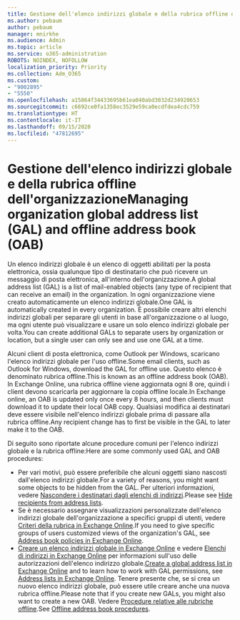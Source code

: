 ```yaml
---
title: Gestione dell'elenco indirizzi globale e della rubrica offline dell'organizzazione
ms.author: pebaum
author: pebaum
manager: mnirkhe
ms.audience: Admin
ms.topic: article
ms.service: o365-administration
ROBOTS: NOINDEX, NOFOLLOW
localization_priority: Priority
ms.collection: Adm_O365
ms.custom:
- "9002895"
- "5550"
ms.openlocfilehash: a15864f34433695b61ea040abd3032d234920653
ms.sourcegitcommit: c6692ce0fa1358ec3529e59ca0ecdfdea4cdc759
ms.translationtype: HT
ms.contentlocale: it-IT
ms.lasthandoff: 09/15/2020
ms.locfileid: "47812695"
---
```

# <a name="managing-organization-global-address-list-gal-and-offline-address-book-oab"></a><span data-ttu-id="b2d79-102">Gestione dell'elenco indirizzi globale e della rubrica offline dell'organizzazione</span><span class="sxs-lookup"><span data-stu-id="b2d79-102">Managing organization global address list (GAL) and offline address book (OAB)</span></span>

<span data-ttu-id="b2d79-103">Un elenco indirizzi globale è un elenco di oggetti abilitati per la posta elettronica, ossia qualunque tipo di destinatario che può ricevere un messaggio di posta elettronica, all'interno dell'organizzazione.</span><span class="sxs-lookup"><span data-stu-id="b2d79-103">A global address list (GAL) is a list of mail-enabled objects (any type of recipient that can receive an email) in the organization.</span></span> <span data-ttu-id="b2d79-104">In ogni organizzazione viene creato automaticamente un elenco indirizzi globale.</span><span class="sxs-lookup"><span data-stu-id="b2d79-104">One GAL is automatically created in every organization.</span></span> <span data-ttu-id="b2d79-105">È possibile creare altri elenchi indirizzi globali per separare gli utenti in base all'organizzazione o al luogo, ma ogni utente può visualizzare e usare un solo elenco indirizzi globale per volta.</span><span class="sxs-lookup"><span data-stu-id="b2d79-105">You can create additional GALs to separate users by organization or location, but a single user can only see and use one GAL at a time.</span></span>

<span data-ttu-id="b2d79-106">Alcuni client di posta elettronica, come Outlook per Windows, scaricano l'elenco indirizzi globale per l'uso offline.</span><span class="sxs-lookup"><span data-stu-id="b2d79-106">Some email clients, such as Outlook for Windows, download the GAL for offline use.</span></span> <span data-ttu-id="b2d79-107">Questo elenco è denominato rubrica offline.</span><span class="sxs-lookup"><span data-stu-id="b2d79-107">This is known as an offline address book (OAB).</span></span> <span data-ttu-id="b2d79-108">In Exchange Online, una rubrica offline viene aggiornata ogni 8 ore, quindi i client devono scaricarla per aggiornare la copia offline locale.</span><span class="sxs-lookup"><span data-stu-id="b2d79-108">In Exchange online, an OAB is updated only once every 8 hours, and then clients must download it to update their local OAB copy.</span></span> <span data-ttu-id="b2d79-109">Qualsiasi modifica ai destinatari deve essere visibile nell'elenco indirizzi globale prima di passare alla rubrica offline.</span><span class="sxs-lookup"><span data-stu-id="b2d79-109">Any recipient change has to first be visible in the GAL to later make it to the OAB.</span></span>

<span data-ttu-id="b2d79-110">Di seguito sono riportate alcune procedure comuni per l'elenco indirizzi globale e la rubrica offline:</span><span class="sxs-lookup"><span data-stu-id="b2d79-110">Here are some commonly used GAL and OAB procedures:</span></span>

- <span data-ttu-id="b2d79-111">Per vari motivi, può essere preferibile che alcuni oggetti siano nascosti dall'elenco indirizzi globale.</span><span class="sxs-lookup"><span data-stu-id="b2d79-111">For a variety of reasons, you might want some objects to be hidden from the GAL.</span></span> <span data-ttu-id="b2d79-112">Per ulteriori informazioni, vedere [Nascondere i destinatari dagli elenchi di indirizzi](https://docs.microsoft.com/exchange/address-books/address-lists/manage-address-lists#hide-recipients-from-address-lists).</span><span class="sxs-lookup"><span data-stu-id="b2d79-112">Please see [Hide recipients from address lists](https://docs.microsoft.com/exchange/address-books/address-lists/manage-address-lists#hide-recipients-from-address-lists).</span></span>
- <span data-ttu-id="b2d79-113">Se è necessario assegnare visualizzazioni personalizzate dell'elenco indirizzi globale dell'organizzazione a specifici gruppi di utenti, vedere [Criteri della rubrica in Exchange Online](https://docs.microsoft.com/exchange/address-books/address-book-policies/address-book-policies).</span><span class="sxs-lookup"><span data-stu-id="b2d79-113">If you need to give specific groups of users customized views of the organization's GAL, see [Address book policies in Exchange Online](https://docs.microsoft.com/exchange/address-books/address-book-policies/address-book-policies).</span></span>
- <span data-ttu-id="b2d79-114">[Creare un elenco indirizzi globale in Exchange Online](https://docs.microsoft.com/exchange/address-books/address-lists/create-global-address-list) e vedere [Elenchi di indirizzi in Exchange Online](https://docs.microsoft.com/exchange/address-books/address-lists/address-lists) per informazioni sull'uso delle autorizzazioni dell'elenco indirizzo globale.</span><span class="sxs-lookup"><span data-stu-id="b2d79-114">[Create a global address list in Exchange Online](https://docs.microsoft.com/exchange/address-books/address-lists/create-global-address-list) and to learn how to work with GAL permissions, see [Address lists in Exchange Online](https://docs.microsoft.com/exchange/address-books/address-lists/address-lists).</span></span> <span data-ttu-id="b2d79-115">Tenere presente che, se si crea un nuovo elenco indirizzi globale, può essere utile creare anche una nuova rubrica offline.</span><span class="sxs-lookup"><span data-stu-id="b2d79-115">Please note that if you create new GALs, you might also want to create a new OAB.</span></span> <span data-ttu-id="b2d79-116">Vedere [Procedure relative alle rubriche offline](https://docs.microsoft.com/exchange/address-books/offline-address-books/offline-address-book-procedures).</span><span class="sxs-lookup"><span data-stu-id="b2d79-116">See [Offline address book procedures](https://docs.microsoft.com/exchange/address-books/offline-address-books/offline-address-book-procedures).</span></span>
